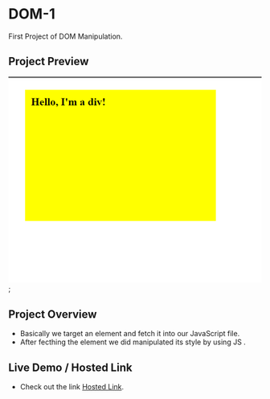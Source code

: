 # DOM-1
First Project of DOM Manipulation.

## Project Preview
 ![Project look like :- ](Screenshot_1.png);

## Project Overview
- Basically we target an element and fetch it into our JavaScript file.
- After fecthing the element we did manipulated its style by using JS .

## Live Demo / Hosted Link
- Check out the link [Hosted Link](https://mohitnegi16.github.io/DOM-1/g).




